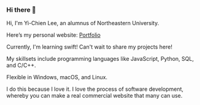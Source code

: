 ### Hi there 👋

Hi, I'm Yi-Chien Lee, an alumnus of Northeastern University.

Here’s my personal website: [Portfolio](https://yichien-lee.vercel.app/)

Currently, I'm learning swift! Can't wait to share my projects here!

My skillsets include programming languages like JavaScript, Python, SQL, and C/C++.

Flexible in Windows, macOS, and Linux. 

I do this because I love it. I love the process of software development, whereby you can make a real commercial website that many can use.

<!--
**ycl818/ycl818** is a ✨ _special_ ✨ repository because its `README.md` (this file) appears on your GitHub profile.

Here are some ideas to get you started:

- 🔭 I’m currently working on ...
- 🌱 I’m currently learning ...
- 👯 I’m looking to collaborate on ...
- 🤔 I’m looking for help with ...
- 💬 Ask me about ...
- 📫 How to reach me: ...
- 😄 Pronouns: ...
- ⚡ Fun fact: ...
-->
